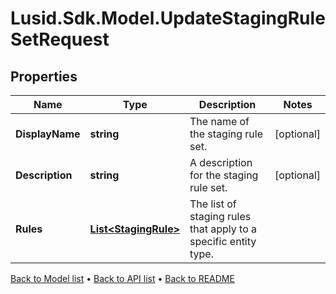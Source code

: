 # Lusid.Sdk.Model.UpdateStagingRuleSetRequest

## Properties

Name | Type | Description | Notes
------------ | ------------- | ------------- | -------------
**DisplayName** | **string** | The name of the staging rule set. | [optional] 
**Description** | **string** | A description for the staging rule set. | [optional] 
**Rules** | [**List&lt;StagingRule&gt;**](StagingRule.md) | The list of staging rules that apply to a specific entity type. | 

[Back to Model list](../README.md#documentation-for-models) &#8226; [Back to API list](../README.md#documentation-for-api-endpoints) &#8226; [Back to README](../README.md)

